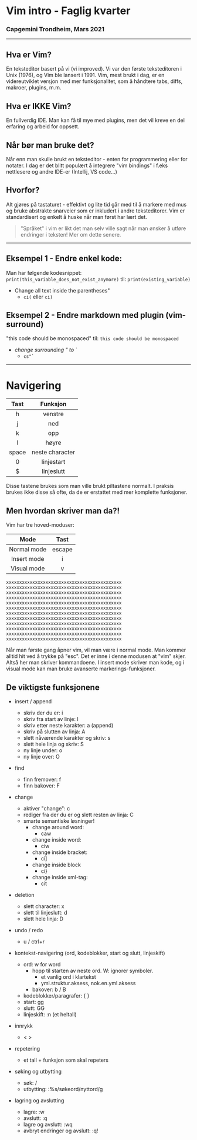 # Vim intro - Faglig kvarter
### Capgemini Trondheim, Mars 2021
---
## Hva er Vim?
En teksteditor basert på vi (vi improved). Vi var den første teksteditoren i Unix (1976), og Vim ble lansert i 1991.
Vim, mest brukt i dag, er en videreutviklet versjon med mer funksjonalitet, som å håndtere tabs, diffs, makroer, plugins, m.m.
## Hva er IKKE Vim?
En fullverdig IDE. Man kan få til mye med plugins, men det vil kreve en del erfaring og arbeid for oppsett.
## Når bør man bruke det?
Når enn man skulle brukt en teksteditor - enten for programmering eller for notater.
I dag er det blitt populært å integrere "vim bindings" i f.eks nettlesere og andre IDE-er (Intellij, VS code...)
## Hvorfor?
Alt gjøres på tastaturet - effektivt og lite tid går med til å markere med mus og bruke abstrakte snarveier som er inkludert i andre teksteditorer. Vim er standardisert og enkelt å huske når man først har lært det.

> "Språket" i vim er likt det man selv ville sagt når man ønsker å utføre endringer i teksten! Mer om dette senere.

---


## Eksempel 1 - Endre enkel kode:
Man har følgende kodesnippet:
`print(this_variable_does_not_exist_anymore)`
til:
`print(existing_variable)`

- Change all text inside the parentheses"
  - `ci(` eller `ci)`

## Eksempel 2 - Endre markdown med plugin (vim-surround)
"this code should be monospaced"
til:
`this code should be monospaced`
- _change surrounding " to `_
  - ```cs"` ```

---

# Navigering
| Tast | Funksjon |
| :----: | :--------: |
| h | venstre |
| j | ned |
| k | opp |
| l | høyre |
| space | neste character |
| 0 | linjestart |
| $ | linjeslutt |
Disse tastene brukes som man ville brukt piltastene normalt. I praksis brukes ikke disse så ofte, da de er erstattet med mer komplette funksjoner.
## Men hvordan skriver man da?!
Vim har tre hoved-moduser:

| Mode | Tast |
| :----: | :--: |
| Normal mode | escape |
| Insert mode | i |
| Visual mode | v |

```
xxxxxxxxxxxxxxxxxxxxxxxxxxxxxxxxxxxxxxxxxxxx
xxxxxxxxxxxxxxxxxxxxxxxxxxxxxxxxxxxxxxxxxxxx
xxxxxxxxxxxxxxxxxxxxxxxxxxxxxxxxxxxxxxxxxxxx
xxxxxxxxxxxxxxxxxxxxxxxxxxxxxxxxxxxxxxxxxxxx
xxxxxxxxxxxxxxxxxxxxxxxxxxxxxxxxxxxxxxxxxxxx
xxxxxxxxxxxxxxxxxxxxxxxxxxxxxxxxxxxxxxxxxxxx
xxxxxxxxxxxxxxxxxxxxxxxxxxxxxxxxxxxxxxxxxxxx
xxxxxxxxxxxxxxxxxxxxxxxxxxxxxxxxxxxxxxxxxxxx
xxxxxxxxxxxxxxxxxxxxxxxxxxxxxxxxxxxxxxxxxxxx
xxxxxxxxxxxxxxxxxxxxxxxxxxxxxxxxxxxxxxxxxxxx
xxxxxxxxxxxxxxxxxxxxxxxxxxxxxxxxxxxxxxxxxxxx
xxxxxxxxxxxxxxxxxxxxxxxxxxxxxxxxxxxxxxxxxxxx
```

Når man første gang åpner vim, vil man være i normal mode. Man kommer alltid hit ved å trykke på "esc".
Det er inne i denne modusen at "vim" skjer. Altså her man skriver kommandoene.
I insert mode skriver man kode, og i visual mode kan man bruke avanserte markerings-funksjoner.

## De viktigste funksjonene
- insert / append
  - skriv der du er: i
  - skriv fra start av linje: I
  - skriv etter neste karakter: a (append)
  - skriv på slutten av linja: A
  - slett nåværende karakter og skriv: s
  - slett hele linja og skriv: S
  - ny linje under: o
  - ny linje over: O
- find
  - finn fremover: f
  - finn bakover: F
- change
  - aktiver "change": c
  - rediger fra der du er og slett resten av linja: C
  - smarte semantiske løsninger!
    - change around word:
      - caw
    - change inside word:
      - ciw
    - change inside bracket:
      - ci]
    - change inside block
      - ci}
    - change inside xml-tag:
      - cit
  
- deletion
  - slett character: x
  - slett til linjeslutt: d
  - slett hele linja: D
- undo / redo
  - u / ctrl+r
- kontekst-navigering (ord, kodeblokker, start og slutt, linjeskift)
  - ord: w for word
    - hopp til starten av neste ord. W: ignorer symboler.
        - et vanlig ord i klartekst
        - yml.struktur.aksess, nok.en.yml.aksess
    - bakover: b / B
  - kodeblokker/paragrafer: { }
  - start: gg
  - slutt: GG
  - linjeskift: :n (et heltall)
- innrykk
  - < >
- repetering
  - et tall + funksjon som skal repeters
- søking og utbytting
  - søk: /
  - utbytting: :%s/søkeord/nyttord/g
- lagring og avslutting
  - lagre: :w
  - avslutt: :q
  - lagre og avslutt: :wq
  - avbryt endringer og avslutt: :q!
